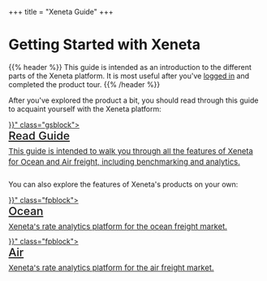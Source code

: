 +++
title = "Xeneta Guide"
+++

# Getting Started with Xeneta

{{% header %}} This guide is intended as an introduction to the different parts of the Xeneta platform. It is most useful after you've <a href="https://app.xeneta.com/" target="_blank">logged in</a> and completed the product tour. {{% /header %}}

After you've explored the product a bit, you should read through this guide to acquaint yourself with the Xeneta platform:

<div style="margin-bottom:25px;">
	<a href="{{< ref "/Introduction" >}}" class="gsblock">
	<div style="font-weight:500;font-size:22px;margin-bottom:3px;padding-bottom:4px;">Read Guide</div>
	<div style="font-size:15px;line-height:1.4;color:#212121;">This guide is intended to walk you through all the features of Xeneta for Ocean and Air freight, including benchmarking and analytics.</div>
	</a>
</div>

You can also explore the features of Xeneta's products on your own:

<div style="margin-bottom:10px;">
	<a href="{{< ref "/Ocean" >}}" class="fpblock">
	<div style="font-weight:500;font-size:22px;margin-bottom:3px;padding-bottom:4px;">Ocean</div>
	<div style="font-size:15px;line-height:1.4;color:#212121;">Xeneta's rate analytics platform for the ocean freight market.</div>
	</a>
</div>

<div>
	<a href="{{< ref "/Air" >}}" class="fpblock">
	<div style="font-weight:500;font-size:22px;margin-bottom:3px;padding-bottom:4px;">Air</div>
	<div style="font-size:15px;line-height:1.4;color:#212121;">Xeneta's rate analytics platform for the air freight market.</div>
	</a>
</div>

<div style="clear:left;"/><br>
